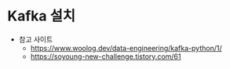 # Kafka 설치
- 참고 사이트
  - https://www.woolog.dev/data-engineering/kafka-python/1/
  - https://soyoung-new-challenge.tistory.com/61
